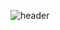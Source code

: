 ![header](https://capsule-render.vercel.app/api?type=rect&color=0:757f8f,100:3365b5&height=150&text=Nakyoung-Han&desc=Information%20Security%20Engineer/AI%20Developer&descAlign=70) 

